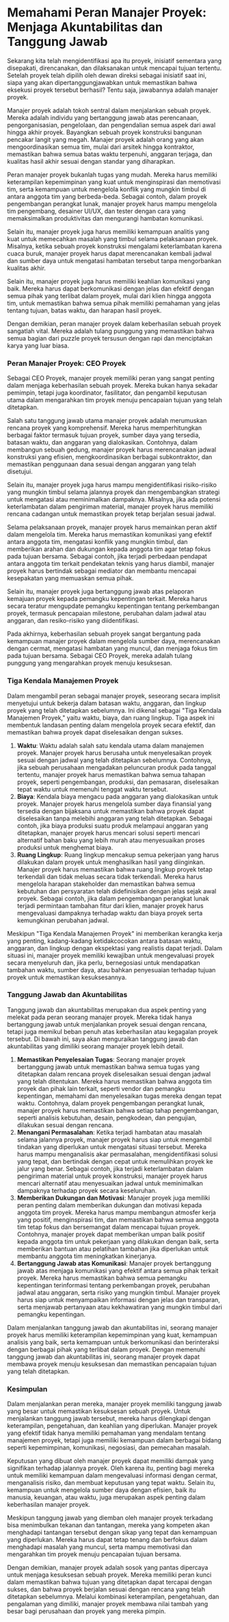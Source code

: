 # Memahami Peran Manajer Proyek: Menjaga Akuntabilitas dan Tanggung Jawab

Sekarang kita telah mengidentifikasi apa itu proyek, inisiatif sementara yang disepakati, direncanakan, dan dilaksanakan untuk mencapai tujuan tertentu. Setelah proyek telah dipilih oleh dewan direksi sebagai inisiatif saat ini, siapa yang akan dipertanggungjawabkan untuk memastikan bahwa eksekusi proyek tersebut berhasil? Tentu saja, jawabannya adalah manajer proyek.

Manajer proyek adalah tokoh sentral dalam menjalankan sebuah proyek. Mereka adalah individu yang bertanggung jawab atas perencanaan, pengorganisasian, pengelolaan, dan pengendalian semua aspek dari awal hingga akhir proyek. Bayangkan sebuah proyek konstruksi bangunan pencakar langit yang megah. Manajer proyek adalah orang yang akan mengoordinasikan semua tim, mulai dari arsitek hingga kontraktor, memastikan bahwa semua batas waktu terpenuhi, anggaran terjaga, dan kualitas hasil akhir sesuai dengan standar yang diharapkan.

Peran manajer proyek bukanlah tugas yang mudah. Mereka harus memiliki keterampilan kepemimpinan yang kuat untuk menginspirasi dan memotivasi tim, serta kemampuan untuk mengelola konflik yang mungkin timbul di antara anggota tim yang berbeda-beda. Sebagai contoh, dalam proyek pengembangan perangkat lunak, manajer proyek harus mampu mengelola tim pengembang, desainer UI/UX, dan tester dengan cara yang memaksimalkan produktivitas dan mengurangi hambatan komunikasi.

Selain itu, manajer proyek juga harus memiliki kemampuan analitis yang kuat untuk memecahkan masalah yang timbul selama pelaksanaan proyek. Misalnya, ketika sebuah proyek konstruksi mengalami keterlambatan karena cuaca buruk, manajer proyek harus dapat merencanakan kembali jadwal dan sumber daya untuk mengatasi hambatan tersebut tanpa mengorbankan kualitas akhir.

Selain itu, manajer proyek juga harus memiliki keahlian komunikasi yang baik. Mereka harus dapat berkomunikasi dengan jelas dan efektif dengan semua pihak yang terlibat dalam proyek, mulai dari klien hingga anggota tim, untuk memastikan bahwa semua pihak memiliki pemahaman yang jelas tentang tujuan, batas waktu, dan harapan hasil proyek.

Dengan demikian, peran manajer proyek dalam keberhasilan sebuah proyek sangatlah vital. Mereka adalah tulang punggung yang memastikan bahwa semua bagian dari puzzle proyek tersusun dengan rapi dan menciptakan karya yang luar biasa.

### Peran Manajer Proyek: CEO Proyek <a href="#peran-manajer-proyek-ceo-proyek" id="peran-manajer-proyek-ceo-proyek"></a>

Sebagai CEO Proyek, manajer proyek memiliki peran yang sangat penting dalam menjaga keberhasilan sebuah proyek. Mereka bukan hanya sekadar pemimpin, tetapi juga koordinator, fasilitator, dan pengambil keputusan utama dalam mengarahkan tim proyek menuju pencapaian tujuan yang telah ditetapkan.

Salah satu tanggung jawab utama manajer proyek adalah merumuskan rencana proyek yang komprehensif. Mereka harus memperhitungkan berbagai faktor termasuk tujuan proyek, sumber daya yang tersedia, batasan waktu, dan anggaran yang dialokasikan. Contohnya, dalam membangun sebuah gedung, manajer proyek harus merencanakan jadwal konstruksi yang efisien, mengkoordinasikan berbagai subkontraktor, dan memastikan penggunaan dana sesuai dengan anggaran yang telah disetujui.

Selain itu, manajer proyek juga harus mampu mengidentifikasi risiko-risiko yang mungkin timbul selama jalannya proyek dan mengembangkan strategi untuk mengatasi atau meminimalkan dampaknya. Misalnya, jika ada potensi keterlambatan dalam pengiriman material, manajer proyek harus memiliki rencana cadangan untuk memastikan proyek tetap berjalan sesuai jadwal.

Selama pelaksanaan proyek, manajer proyek harus memainkan peran aktif dalam mengelola tim. Mereka harus memastikan komunikasi yang efektif antara anggota tim, mengatasi konflik yang mungkin timbul, dan memberikan arahan dan dukungan kepada anggota tim agar tetap fokus pada tujuan bersama. Sebagai contoh, jika terjadi perbedaan pendapat antara anggota tim terkait pendekatan teknis yang harus diambil, manajer proyek harus bertindak sebagai mediator dan membantu mencapai kesepakatan yang memuaskan semua pihak.

Selain itu, manajer proyek juga bertanggung jawab atas pelaporan kemajuan proyek kepada pemangku kepentingan terkait. Mereka harus secara teratur mengupdate pemangku kepentingan tentang perkembangan proyek, termasuk pencapaian milestone, perubahan dalam jadwal atau anggaran, dan resiko-risiko yang diidentifikasi.

Pada akhirnya, keberhasilan sebuah proyek sangat bergantung pada kemampuan manajer proyek dalam mengelola sumber daya, merencanakan dengan cermat, mengatasi hambatan yang muncul, dan menjaga fokus tim pada tujuan bersama. Sebagai CEO Proyek, mereka adalah tulang punggung yang mengarahkan proyek menuju kesuksesan.

### Tiga Kendala Manajemen Proyek

Dalam mengambil peran sebagai manajer proyek, seseorang secara implisit menyetujui untuk bekerja dalam batasan waktu, anggaran, dan lingkup proyek yang telah ditetapkan sebelumnya. Ini dikenal sebagai "Tiga Kendala Manajemen Proyek," yaitu waktu, biaya, dan ruang lingkup. Tiga aspek ini membentuk landasan penting dalam mengelola proyek secara efektif, dan memastikan bahwa proyek dapat diselesaikan dengan sukses.

1. **Waktu**: Waktu adalah salah satu kendala utama dalam manajemen proyek. Manajer proyek harus berusaha untuk menyelesaikan proyek sesuai dengan jadwal yang telah ditetapkan sebelumnya. Contohnya, jika sebuah perusahaan mengadakan peluncuran produk pada tanggal tertentu, manajer proyek harus memastikan bahwa semua tahapan proyek, seperti pengembangan, produksi, dan pemasaran, diselesaikan tepat waktu untuk memenuhi tenggat waktu tersebut.
2. **Biaya**: Kendala biaya mengacu pada anggaran yang dialokasikan untuk proyek. Manajer proyek harus mengelola sumber daya finansial yang tersedia dengan bijaksana untuk memastikan bahwa proyek dapat diselesaikan tanpa melebihi anggaran yang telah ditetapkan. Sebagai contoh, jika biaya produksi suatu produk melampaui anggaran yang ditetapkan, manajer proyek harus mencari solusi seperti mencari alternatif bahan baku yang lebih murah atau menyesuaikan proses produksi untuk menghemat biaya.
3. **Ruang Lingkup**: Ruang lingkup mencakup semua pekerjaan yang harus dilakukan dalam proyek untuk menghasilkan hasil yang diinginkan. Manajer proyek harus memastikan bahwa ruang lingkup proyek tetap terkendali dan tidak meluas secara tidak terkendali. Mereka harus mengelola harapan stakeholder dan memastikan bahwa semua kebutuhan dan persyaratan telah didefinisikan dengan jelas sejak awal proyek. Sebagai contoh, jika dalam pengembangan perangkat lunak terjadi permintaan tambahan fitur dari klien, manajer proyek harus mengevaluasi dampaknya terhadap waktu dan biaya proyek serta kemungkinan perubahan jadwal.

Meskipun "Tiga Kendala Manajemen Proyek" ini memberikan kerangka kerja yang penting, kadang-kadang ketidakcocokan antara batasan waktu, anggaran, dan lingkup dengan ekspektasi yang realistis dapat terjadi. Dalam situasi ini, manajer proyek memiliki kewajiban untuk mengevaluasi proyek secara menyeluruh dan, jika perlu, bernegosiasi untuk mendapatkan tambahan waktu, sumber daya, atau bahkan penyesuaian terhadap tujuan proyek untuk memastikan kesuksesannya.

### Tanggung Jawab dan Akuntabilitas

Tanggung jawab dan akuntabilitas merupakan dua aspek penting yang melekat pada peran seorang manajer proyek. Mereka tidak hanya bertanggung jawab untuk menjalankan proyek sesuai dengan rencana, tetapi juga memikul beban penuh atas keberhasilan atau kegagalan proyek tersebut. Di bawah ini, saya akan menguraikan tanggung jawab dan akuntabilitas yang dimiliki seorang manajer proyek lebih detail.

1. **Memastikan Penyelesaian Tugas**: Seorang manajer proyek bertanggung jawab untuk memastikan bahwa semua tugas yang ditetapkan dalam rencana proyek diselesaikan sesuai dengan jadwal yang telah ditentukan. Mereka harus memastikan bahwa anggota tim proyek dan pihak lain terkait, seperti vendor dan pemangku kepentingan, memahami dan menyelesaikan tugas mereka dengan tepat waktu. Contohnya, dalam proyek pengembangan perangkat lunak, manajer proyek harus memastikan bahwa setiap tahap pengembangan, seperti analisis kebutuhan, desain, pengkodean, dan pengujian, dilakukan sesuai dengan rencana.
2. **Menangani Permasalahan**: Ketika terjadi hambatan atau masalah selama jalannya proyek, manajer proyek harus siap untuk mengambil tindakan yang diperlukan untuk mengatasi situasi tersebut. Mereka harus mampu menganalisis akar permasalahan, mengidentifikasi solusi yang tepat, dan bertindak dengan cepat untuk memulihkan proyek ke jalur yang benar. Sebagai contoh, jika terjadi keterlambatan dalam pengiriman material untuk proyek konstruksi, manajer proyek harus mencari alternatif atau menyesuaikan jadwal untuk meminimalkan dampaknya terhadap proyek secara keseluruhan.
3. **Memberikan Dukungan dan Motivasi**: Manajer proyek juga memiliki peran penting dalam memberikan dukungan dan motivasi kepada anggota tim proyek. Mereka harus mampu membangun atmosfer kerja yang positif, menginspirasi tim, dan memastikan bahwa semua anggota tim tetap fokus dan bersemangat dalam mencapai tujuan proyek. Contohnya, manajer proyek dapat memberikan umpan balik positif kepada anggota tim untuk pekerjaan yang dilakukan dengan baik, serta memberikan bantuan atau pelatihan tambahan jika diperlukan untuk membantu anggota tim meningkatkan kinerjanya.
4. **Bertanggung Jawab atas Komunikasi**: Manajer proyek bertanggung jawab atas menjaga komunikasi yang efektif antara semua pihak terkait proyek. Mereka harus memastikan bahwa semua pemangku kepentingan terinformasi tentang perkembangan proyek, perubahan jadwal atau anggaran, serta risiko yang mungkin timbul. Manajer proyek harus siap untuk menyampaikan informasi dengan jelas dan transparan, serta menjawab pertanyaan atau kekhawatiran yang mungkin timbul dari pemangku kepentingan.

Dalam menjalankan tanggung jawab dan akuntabilitas ini, seorang manajer proyek harus memiliki keterampilan kepemimpinan yang kuat, kemampuan analisis yang baik, serta kemampuan untuk berkomunikasi dan berinteraksi dengan berbagai pihak yang terlibat dalam proyek. Dengan memenuhi tanggung jawab dan akuntabilitas ini, seorang manajer proyek dapat membawa proyek menuju kesuksesan dan memastikan pencapaian tujuan yang telah ditetapkan.

### Kesimpulan

Dalam menjalankan peran mereka, manajer proyek memiliki tanggung jawab yang besar untuk memastikan kesuksesan sebuah proyek. Untuk menjalankan tanggung jawab tersebut, mereka harus dilengkapi dengan keterampilan, pengetahuan, dan keahlian yang diperlukan. Manajer proyek yang efektif tidak hanya memiliki pemahaman yang mendalam tentang manajemen proyek, tetapi juga memiliki kemampuan dalam berbagai bidang seperti kepemimpinan, komunikasi, negosiasi, dan pemecahan masalah.

Keputusan yang dibuat oleh manajer proyek dapat memiliki dampak yang signifikan terhadap jalannya proyek. Oleh karena itu, penting bagi mereka untuk memiliki kemampuan dalam mengevaluasi informasi dengan cermat, menganalisis risiko, dan membuat keputusan yang tepat waktu. Selain itu, kemampuan untuk mengelola sumber daya dengan efisien, baik itu manusia, keuangan, atau waktu, juga merupakan aspek penting dalam keberhasilan manajer proyek.

Meskipun tanggung jawab yang diemban oleh manajer proyek terkadang bisa menimbulkan tekanan dan tantangan, mereka yang kompeten akan menghadapi tantangan tersebut dengan sikap yang tepat dan kemampuan yang diperlukan. Mereka harus dapat tetap tenang dan berfokus dalam menghadapi masalah yang muncul, serta mampu memotivasi dan mengarahkan tim proyek menuju pencapaian tujuan bersama.

Dengan demikian, manajer proyek adalah sosok yang pantas dipercaya untuk menjaga kesuksesan sebuah proyek. Mereka memiliki peran kunci dalam memastikan bahwa tujuan yang ditetapkan dapat tercapai dengan sukses, dan bahwa proyek berjalan sesuai dengan rencana yang telah ditetapkan sebelumnya. Melalui kombinasi keterampilan, pengetahuan, dan pengalaman yang dimiliki, manajer proyek membawa nilai tambah yang besar bagi perusahaan dan proyek yang mereka pimpin.
